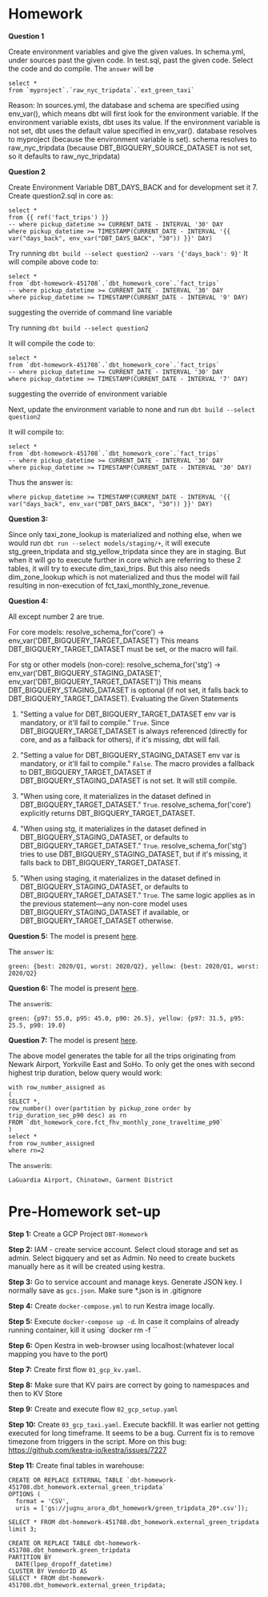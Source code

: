 # Homework


__Question 1__

Create environment variables and give the given values.
In schema.yml, under sources past the given code. 
In test.sql, past the given code. Select the code and do compile. The `answer` will be
````
select * 
from `myproject`.`raw_nyc_tripdata`.`ext_green_taxi`
````
Reason:
  In sources.yml, the database and schema are specified using env_var(), which means dbt will first look for the environment variable.
  If the environment variable exists, dbt uses its value.
  If the environment variable is not set, dbt uses the default value specified in env_var().
  database resolves to myproject (because the environment variable is set).
  schema resolves to raw_nyc_tripdata (because DBT_BIGQUERY_SOURCE_DATASET is not set, so it defaults to raw_nyc_tripdata)

__Question 2__

Create Environment Variable DBT_DAYS_BACK and for development set it 7.
Create question2.sql in core as:
```
select *
from {{ ref('fact_trips') }}
-- where pickup_datetime >= CURRENT_DATE - INTERVAL '30' DAY
where pickup_datetime >= TIMESTAMP(CURRENT_DATE - INTERVAL '{{ var("days_back", env_var("DBT_DAYS_BACK", "30")) }}' DAY)
```
Try running 
`dbt build --select question2 --vars '{'days_back': 9}'`
It will compile above code to:
````
select *
from `dbt-homework-451708`.`dbt_homework_core`.`fact_trips`
-- where pickup_datetime >= CURRENT_DATE - INTERVAL '30' DAY
where pickup_datetime >= TIMESTAMP(CURRENT_DATE - INTERVAL '9' DAY)
````
suggesting the override of command line variable

Try running 
`dbt build --select question2`

It will compile the code to:
````
select *
from `dbt-homework-451708`.`dbt_homework_core`.`fact_trips`
-- where pickup_datetime >= CURRENT_DATE - INTERVAL '30' DAY
where pickup_datetime >= TIMESTAMP(CURRENT_DATE - INTERVAL '7' DAY)
````
suggesting the override of environment variable

Next, update the environment variable to none and run
`dbt build --select question2`

It will compile to:
````
select *
from `dbt-homework-451708`.`dbt_homework_core`.`fact_trips`
-- where pickup_datetime >= CURRENT_DATE - INTERVAL '30' DAY
where pickup_datetime >= TIMESTAMP(CURRENT_DATE - INTERVAL '30' DAY)
````

Thus the answer is:
````
where pickup_datetime >= TIMESTAMP(CURRENT_DATE - INTERVAL '{{ var("days_back", env_var("DBT_DAYS_BACK", "30")) }}' DAY)
````

__Question 3:__

Since only taxi_zone_lookup is materialized and nothing else, when we would run `dbt run --select models/staging/+`,
it will execute stg_green_tripdata and stg_yellow_tripdata since they are in staging. But when it will go to execute further in core which are referring to these 2 tables, it will try to execute dim_taxi_trips. But this also needs dim_zone_lookup which is not materialized and thus the model will fail resulting in non-execution of fct_taxi_monthly_zone_revenue.

__Question 4:__

All except number 2 are true.

For core models:
resolve_schema_for('core') → env_var('DBT_BIGQUERY_TARGET_DATASET')
This means DBT_BIGQUERY_TARGET_DATASET must be set, or the macro will fail.

For stg or other models (non-core):
resolve_schema_for('stg') → env_var('DBT_BIGQUERY_STAGING_DATASET', env_var('DBT_BIGQUERY_TARGET_DATASET'))
This means DBT_BIGQUERY_STAGING_DATASET is optional (if not set, it falls back to DBT_BIGQUERY_TARGET_DATASET).
Evaluating the Given Statements
1. "Setting a value for DBT_BIGQUERY_TARGET_DATASET env var is mandatory, or it'll fail to compile."
`True`. Since DBT_BIGQUERY_TARGET_DATASET is always referenced (directly for core, and as a fallback for others), if it's missing, dbt will fail.

2. "Setting a value for DBT_BIGQUERY_STAGING_DATASET env var is mandatory, or it'll fail to compile."
`False`. The macro provides a fallback to DBT_BIGQUERY_TARGET_DATASET if DBT_BIGQUERY_STAGING_DATASET is not set. It will still compile.

3. "When using core, it materializes in the dataset defined in DBT_BIGQUERY_TARGET_DATASET."
`True`. resolve_schema_for('core') explicitly returns DBT_BIGQUERY_TARGET_DATASET.

4. "When using stg, it materializes in the dataset defined in DBT_BIGQUERY_STAGING_DATASET, or defaults to DBT_BIGQUERY_TARGET_DATASET."
`True`. resolve_schema_for('stg') tries to use DBT_BIGQUERY_STAGING_DATASET, but if it's missing, it falls back to DBT_BIGQUERY_TARGET_DATASET.

5. "When using staging, it materializes in the dataset defined in DBT_BIGQUERY_STAGING_DATASET, or defaults to DBT_BIGQUERY_TARGET_DATASET."
`True`. The same logic applies as in the previous statement—any non-core model uses DBT_BIGQUERY_STAGING_DATASET if available, or DBT_BIGQUERY_TARGET_DATASET otherwise.

__Question 5:__
The model is present [here](./homework/models/core/fct_taxi_trips_quarterly_revenue.sql).

The `answer` is:
```
green: {best: 2020/Q1, worst: 2020/Q2}, yellow: {best: 2020/Q1, worst: 2020/Q2}
```

__Question 6:__
The model is present [here](./homework/models/core/fct_taxi_trips_monthly_fare_p95.sql).

The `answer`is:
````
green: {p97: 55.0, p95: 45.0, p90: 26.5}, yellow: {p97: 31.5, p95: 25.5, p90: 19.0}
````

__Question 7:__
The model is present [here](./homework/models/core/fct_fhv_monthly_zone_traveltime_p90.sql).

The above model generates the table for all the trips originating from Newark Airport, Yorkville East and SoHo. To only get the ones with second highest trip duration, below query would work:

````
with row_number_assigned as
(
SELECT *, 
row_number() over(partition by pickup_zone order by trip_duration_sec_p90 desc) as rn
FROM `dbt_homework_core.fct_fhv_monthly_zone_traveltime_p90`
)
select *
from row_number_assigned
where rn=2
````

The `answer`is:

`LaGuardia Airport, Chinatown, Garment District`

# Pre-Homework set-up
__Step 1:__ Create a GCP Project `DBT-Homework`

__Step 2:__ IAM - create service account.  Select cloud storage and set as admin. Select bigquery and set as Admin. No need to create buckets manually here as it will be created using kestra. 

__Step 3:__ Go to service account and manage keys. Generate JSON key. I normally save as `gcs.json`. Make sure *.json is in .gitignore

__Step 4:__ Create `docker-compose.yml` to run Kestra image locally.

__Step 5:__ Execute `docker-compose up -d`. In case it complains of already running container, kill it using `docker rm -f <container name>``

__Step 6:__ Open Kestra in web-browser using localhost:(whatever local mapping you have to the port)

__Step 7:__ Create first flow `01_gcp_kv.yaml`.  

__Step 8:__ Make sure that KV pairs are correct by going to namespaces and then to KV Store

__Step 9:__ Create and execute flow `02_gcp_setup.yaml`

__Step 10:__ Create `03_gcp_taxi.yaml`. Execute backfill. It was earlier not getting executed for long timeframe. It seems to be a bug. Current fix is to remove timezone from triggers in the script. More on this bug: https://github.com/kestra-io/kestra/issues/7227

__Step 11:__ Create final tables in warehouse:
````
CREATE OR REPLACE EXTERNAL TABLE `dbt-homework-451708.dbt_homework.external_green_tripdata`
OPTIONS (
  format = 'CSV',
  uris = ['gs://jugnu_arora_dbt_homework/green_tripdata_20*.csv']);

SELECT * FROM dbt-homework-451708.dbt_homework.external_green_tripdata limit 3;

CREATE OR REPLACE TABLE dbt-homework-451708.dbt_homework.green_tripdata
PARTITION BY
  DATE(lpep_dropoff_datetime)
CLUSTER BY VendorID AS
SELECT * FROM dbt-homework-451708.dbt_homework.external_green_tripdata;
````